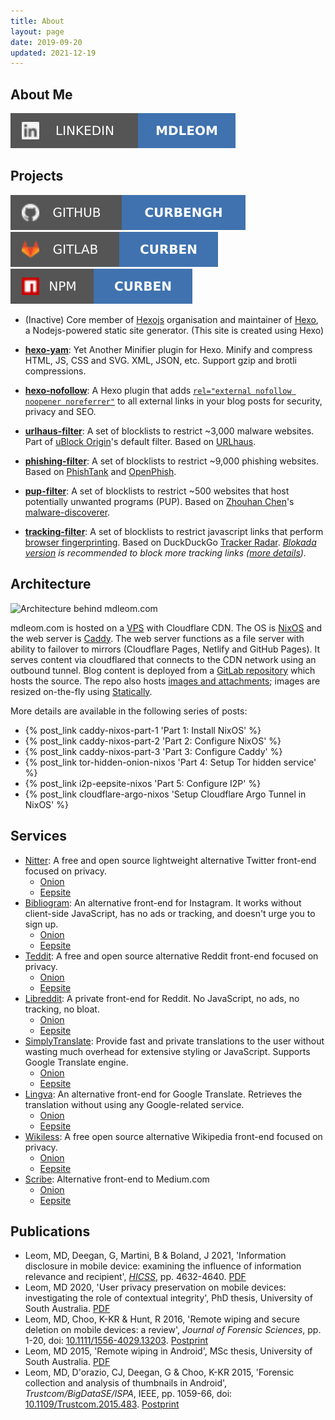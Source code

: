 ```yaml
---
title: About
layout: page
date: 2019-09-20
updated: 2021-12-19
---
```


## About Me

[![LinkedIn handle](/svg/linkedin.svg)](https://www.linkedin.com/in/mdleom/)

## Projects

[![GitHub handle](/svg/github.svg)](https://github.com/curbengh)&ensp;[![GitLab handle](/svg/gitlab.svg)](https://gitlab.com/curben)&ensp;[![npm handle](/svg/npm.svg)](https://www.npmjs.com/~curben)

- (Inactive) Core member of [Hexojs](http://github.com/hexojs) organisation and maintainer of [Hexo](https://github.com/hexojs/hexo), a Nodejs-powered static site generator. (This site is created using Hexo)

- [**hexo-yam**](https://github.com/curbengh/hexo-yam): Yet Another Minifier plugin for Hexo. Minify and compress HTML, JS, CSS and SVG. XML, JSON, etc. Support gzip and brotli compressions.

- [**hexo-nofollow**](https://github.com/curbengh/hexo-nofollow): A Hexo plugin that adds [`rel="external nofollow noopener noreferrer"`](https://developer.mozilla.org/en-US/docs/Web/HTML/Link_types) to all external links in your blog posts for security, privacy and SEO.

- [**urlhaus-filter**](https://gitlab.com/curben/urlhaus-filter): A set of blocklists to restrict ~3,000 malware websites. Part of [uBlock Origin](https://github.com/gorhill/uBlock)'s default filter. Based on [URLhaus](https://urlhaus.abuse.ch/).

- [**phishing-filter**](https://gitlab.com/curben/phishing-filter): A set of blocklists to restrict ~9,000 phishing websites. Based on [PhishTank](https://www.phishtank.com/) and [OpenPhish](https://openphish.com/).

- [**pup-filter**](https://gitlab.com/curben/pup-filter): A set of blocklists to restrict ~500 websites that host potentially unwanted programs (PUP). Based on [Zhouhan Chen](https://zhouhanc.com/)'s [malware-discoverer](https://github.com/zhouhanc/malware-discoverer).

- [**tracking-filter**](https://gitlab.com/curben/tracking-filter): A set of blocklists to restrict javascript links that perform [browser fingerprinting](https://en.wikipedia.org/wiki/Web_tracking). Based on DuckDuckGo [Tracker Radar](https://github.com/duckduckgo/tracker-radar). _[Blokada version](https://blokada.org/blocklists/ddgtrackerradar/standard/hosts.txt) is recommended to block more tracking links ([more details](https://community.blokada.org/t/introducing-duckduckgo-tracker-radar-to-blokada/469))._

## Architecture

![Architecture behind mdleom.com](20200223/caddy-nixos.png)

mdleom.com is hosted on a [VPS](https://en.wikipedia.org/wiki/Virtual_private_server) with Cloudflare CDN. The OS is [NixOS](https://nixos.org/) and the web server is [Caddy](https://caddyserver.com/). The web server functions as a file server with ability to failover to mirrors (Cloudflare Pages, Netlify and GitHub Pages). It serves content via cloudflared that connects to the CDN network using an outbound tunnel. Blog content is deployed from a [GitLab repository](https://gitlab.com/curben/blog) which hosts the source. The repo also hosts [images and attachments](https://gitlab.com/curben/blog/-/tree/site); images are resized on-the-fly using [Statically](https://statically.io/).

More details are available in the following series of posts:

- {% post_link caddy-nixos-part-1 'Part 1: Install NixOS' %}
- {% post_link caddy-nixos-part-2 'Part 2: Configure NixOS' %}
- {% post_link caddy-nixos-part-3 'Part 3: Configure Caddy' %}
- {% post_link tor-hidden-onion-nixos 'Part 4: Setup Tor hidden service' %}
- {% post_link i2p-eepsite-nixos 'Part 5: Configure I2P' %}
- {% post_link cloudflare-argo-nixos 'Setup Cloudflare Argo Tunnel in NixOS' %}

## Services

- [Nitter](https://github.com/zedeus/nitter): A free and open source lightweight alternative Twitter front-end focused on privacy.
  * [Onion](http://26oq3gioiwcmfojub37nz5gzbkdiqp7fue5kvye7d4txv4ny6fb4wwid.onion)
  * [Eepsite](http://u6ikd6zndl3c4dsdq4mmujpntgeevdk5qzkfb57r4tnfeccrn2qa.b32.i2p)
- [Bibliogram](https://sr.ht/~cadence/bibliogram/): An alternative front-end for Instagram. It works without client-side JavaScript, has no ads or tracking, and doesn't urge you to sign up.
  * [Onion](http://g5kdmgu6dybc2wvfcyy67pax2b57sm2edtwjgikrzz4rps4qmny2y3id.onion)
  * [Eepsite](http://uc3imttrmypvgmmayqd4eaqcinwvy5yrriiirwgu3k6q2tum6khq.b32.i2p)
- [Teddit](https://codeberg.org/teddit/teddit): A free and open source alternative Reddit front-end focused on privacy.
  * [Onion](http://ibarajztopxnuhabfu7fg6gbudynxofbnmvis3ltj6lfx47b6fhrd5qd.onion)
  * [Eepsite](http://xugoqcf2pftm76vbznx4xuhrzyb5b6zwpizpnw2hysexjdn5l2tq.b32.i2p)
- [Libreddit](https://github.com/spikecodes/libreddit): A private front-end for Reddit. No JavaScript, no ads, no tracking, no bloat.
  * [Onion](http://twjxj64xqcxkz2gif4irnvnd5svvmwnlpv4zqxknwksqhx4yucxeg6ad.onion)
  * [Eepsite](http://gv47huyjz6esmu4q7ps6twvsn6pe7punuuzxa5cgwor2ubbt5jea.b32.i2p)
- [SimplyTranslate](https://simple-web.org/projects/simplytranslate.html): Provide fast and private translations to the user without wasting much overhead for extensive styling or JavaScript. Supports Google Translate engine.
  * [Onion](http://fmgp3rg56ng6mtb5gvu5hgzwwdyzgkmnanettwnmbnueues7ndw2fkyd.onion)
  * [Eepsite](http://mmiyv57bfhgc7p4pipk7jjqv5meuz5rjijoviquplvhxl3v7aoba.b32.i2p)
- [Lingva](https://github.com/TheDavidDelta/lingva-translate): An alternative front-end for Google Translate. Retrieves the translation without using any Google-related service.
  * [Onion](http://beko4bipbbqvwjizoswa3gcjrj3fdgb6nqthv7mt2gcswd2nln45ooid.onion)
  * [Eepsite](http://ek34dpqqketa3o75jucgiimy6uk5uxyrkr2iv6bt3jnbckshb5la.b32.i2p)
- [Wikiless](https://codeberg.org/orenom/wikiless): A free open source alternative Wikipedia front-end focused on privacy.
  * [Onion](http://c2pesewpalbi6lbfc5hf53q4g3ovnxe4s7tfa6k2aqkf7jd7a7dlz5ad.onion)
  * [Eepsite](http://hflqp2ejxygpj6cdwo3ogfieqmxw3b56w7dblt7bor2ltwk6kcfa.b32.i2p)
- [Scribe](https://sr.ht/~edwardloveall/scribe/): Alternative front-end to Medium.com
  * [Onion](http://3xejtix5tkneqclwbcuqi2mysi3bqp6qv2b3jwp466itjzjjptiwhdqd.onion)
  * [Eepsite](http://4dpb7ukgzbmmccrdpeyxkghptrh5ulvxlnfeyxay2ftzgkwf75ca.b32.i2p)

## Publications

- Leom, MD, Deegan, G, Martini, B & Boland, J 2021, 'Information disclosure in mobile device: examining the influence of information relevance and recipient', [_HICSS_](https://hicss.hawaii.edu/), pp. 4632-4640. [PDF](/files/publications/Information-disclosure-mobile-device.pdf)
- Leom, MD 2020, 'User privacy preservation on mobile devices: investigating the role of contextual integrity', PhD thesis, University of South Australia. [PDF](/files/publications/User-privacy-preservation_thesis.pdf)
- Leom, MD, Choo, K-KR & Hunt, R 2016, 'Remote wiping and secure deletion on mobile devices: a review', _Journal of Forensic Sciences_, pp. 1-20, doi: [10.1111/1556-4029.13203](https://doi.org/10.1111/1556-4029.13203). [Postprint](/files/publications/Remote-wiping-and-secure-deletion-on-mobile-devices-a-review_postprint.pdf)
- Leom, MD 2015, 'Remote wiping in Android', MSc thesis, University of South Australia. [PDF](/files/publications/Remote-wiping-in-Android_thesis.pdf)
- Leom, MD, D'orazio, CJ, Deegan, G & Choo, K-KR 2015, 'Forensic collection and analysis of thumbnails in Android', _Trustcom/BigDataSE/ISPA_, IEEE, pp. 1059-66, doi: [10.1109/Trustcom.2015.483](https://doi.org/10.1109/Trustcom.2015.483). [Postprint](/files/publications/Forensic-collection-and-analysis-of-thumbnails-in-Android_postprint.pdf)
